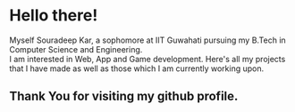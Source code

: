 # Hello there!
Myself Souradeep Kar, a sophomore at IIT Guwahati pursuing my B.Tech in Computer Science and Engineering.  
I am interested in Web, App and Game development. Here's all my projects that I have made as well as those which I am currently working upon.  
## Thank You for visiting my github profile.  
